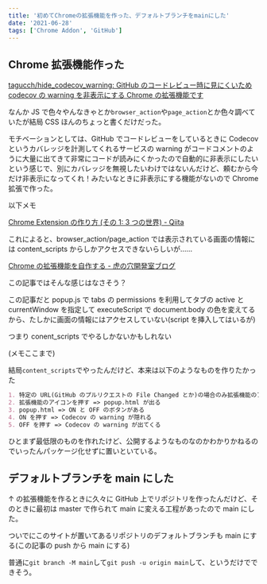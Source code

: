```yaml
---
title: '初めてChromeの拡張機能を作った、デフォルトブランチをmainにした'
date: '2021-06-28'
tags: ['Chrome Addon', 'GitHub']
---
```


## Chrome 拡張機能作った

[tagucch/hide_codecov_warning: GitHub のコードレビュー時に見にくいため codecov の warning を非表示にする Chrome の拡張機能です](https://github.com/tagucch/hide_codecov_warning)

なんか JS で色々やんなきゃとか`browser_action`や`page_action`とか色々調べていたが結局 CSS ほんのちょっと書くだけだった。

モチベーションとしては、GitHub でコードレビューをしているときに Codecov というカバレッジを計測してくれるサービスの warning がコードコメントのように大量に出てきて非常にコードが読みにくかったので自動的に非表示にしたいという感じで、別にカバレッジを無視したいわけではないんだけど、頼むから今だけ非表示になってくれ！みたいなときに非表示にする機能がないので Chrome 拡張で作った。

以下メモ

[Chrome Extension の作り方 \(その 1: 3 つの世界\) \- Qiita](https://qiita.com/sakaimo/items/416f36db1aa982d8d00c)

これによると、browser_action/page_action では表示されている画面の情報には content_scripts からしかアクセスできないらしいが……

[Chrome の拡張機能を自作する \- 虎の穴開発室ブログ](https://toranoana-lab.hatenablog.com/entry/2020/04/23/174421)

この記事ではそんな感じはなさそう？

この記事だと popup.js で tabs の permissions を利用してタブの active と currentWindow を指定して executeScript で document.body の色を変えてるから、たしかに画面の情報にはアクセスしていない(script を挿入してはいるが)

つまり conent_scripts でやるしかないかもしれない

(メモここまで)

結局`content_scripts`でやったんだけど、本来は以下のようなものを作りたかった

```md
1. 特定の URL(GitHub のプルリクエストの File Changed とか)の場合のみ拡張機能のアイコンが押せる
2. 拡張機能のアイコンを押す => popup.html が出る
3. popup.html => ON と OFF のボタンがある
4. ON を押す => Codecov の warning が隠れる
5. OFF を押す => Codecov の warning が出てくる
```

ひとまず最低限のものを作れたけど、公開するようなものなのかわかりかねるのでいったんパッケージ化せずに置いといている。

## デフォルトブランチを main にした

↑ の拡張機能を作るときに久々に GitHub 上でリポジトリを作ったんだけど、そのときに最初は master で作られて main に変える工程があったので main にした。

ついでにこのサイトが置いてあるリポジトリのデフォルトブランチも main にする(この記事の push から main にする)

普通に`git branch -M main`して`git push -u origin main`して、というだけでできそう。
